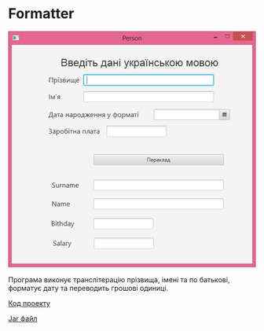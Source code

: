 # Formatter

![Скріншот](/images/chapter19.png)

Програма виконує транслітерацію прізвища, імені та по батькові, форматує дату та переводить грошові одиниці.

[Код проекту](https://github.com/atmp-if/javafx/tree/project/Formatter)

[Jar файл](https://github.com/atmp-if/javafx/releases/latest/download/Formaters.jar)
